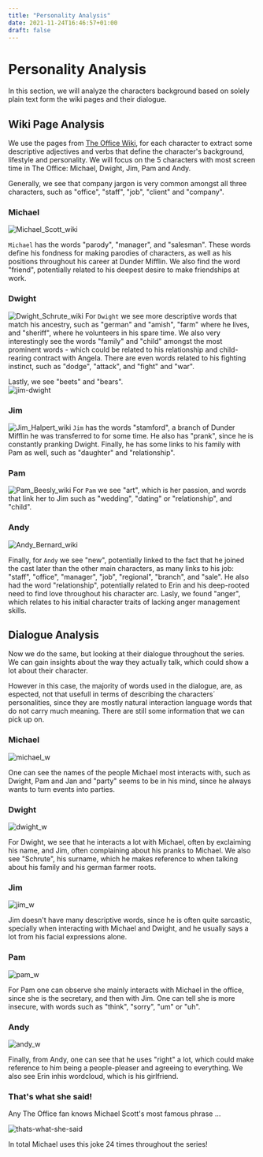 ```yaml
---
title: "Personality Analysis"
date: 2021-11-24T16:46:57+01:00
draft: false
---
```


# Personality Analysis

In this section, we will analyze the characters background based on solely plain text form the wiki pages and their dialogue.

## Wiki Page Analysis

We use the pages from [The Office Wiki](https://theoffice.fandom.com/wiki/Main_Page), for each character to extract some descriptive adjectives and verbs that define the character's background, lifestyle and personality. We will focus on the 5 characters with most screen time in The Office: Michael, Dwight, Jim, Pam and Andy.

Generally, we see that company jargon is very common amongst all three characters, such as "office", "staff", "job", "client" and "company".

### Michael
![Michael_Scott_wiki]({{<baseurl>}}/images/Michael_Scott_wiki.png)

`Michael` has the words "parody", "manager", and "salesman". These words define his fondness for making parodies of characters, as well as his positions throughout his career at Dunder Mifflin. We also find the word "friend", potentially related to his deepest desire to make friendships at work.

### Dwight
![Dwight_Schrute_wiki]({{<baseurl>}}/images/Dwight_Schrute_wiki.png)
For `Dwight` we see more descriptive words that match his ancestry, such as "german" and "amish", "farm" where he lives, and "sheriff", where he volunteers in his spare time. We also very interestingly see the words "family" and "child" amongst the most prominent words - which could be related to his relationship and child-rearing contract with Angela. There are even words related to his fighting instinct, such as "dodge", "attack", and "fight" and "war". 

Lastly, we see "beets" and "bears".  
![jim-dwight]({{<baseurl>}}/images/jim-dwight.gif)

### Jim

![Jim_Halpert_wiki]({{<baseurl>}}/images/Jim_Halpert_wiki.png)
`Jim` has the words "stamford", a branch of Dunder Mifflin he was transferred to for some time. He also has "prank", since he is constantly pranking Dwight. Finally, he has some links to his family with Pam as well, such as "daughter" and "relationship".

### Pam
![Pam_Beesly_wiki]({{<baseurl>}}/images/Pam_Beesly_wiki.png)
For `Pam` we see "art", which is her passion, and words that link her to Jim such as "wedding", "dating" or "relationship", and "child".

### Andy
![Andy_Bernard_wiki]({{<baseurl>}}/images/Andy_Bernard_wiki.png)

Finally, for `Andy` we see "new", potentially linked to the fact that he joined the cast later than the other main characters, as many links to his job: "staff", "office", "manager", "job", "regional", "branch", and "sale". He also had the word "relationship", potentially related to Erin and his deep-rooted need to find love throughout his character arc. Lasly, we found "anger", which relates to his initial character traits of lacking anger management skills.

## Dialogue Analysis

Now we do the same, but looking at their dialogue throughout the series. We can gain insights about the way they actually talk, which could show a lot about their character.

However in this case, the majority of words used in the dialogue, are, as espected, not that usefull in terms of describing the characters´ personalities, since they are mostly natural interaction language words that do not carry much meaning. There are still some information that we can pick up on.

### Michael
![michael_w]({{<baseurl>}}/images/wordclouds/michael_w.PNG)

One can see the names of the people Michael most interacts with, such as Dwight, Pam and Jan and "party" seems to be in his mind, since he always wants to turn events into parties.

### Dwight
![dwight_w]({{<baseurl>}}/images/wordclouds/dwight_w.PNG)

For Dwight, we see that he interacts a lot with Michael, often by exclaiming his name, and Jim, often complaining about his pranks to Michael. We also see "Schrute", his surname, which he makes reference to when talking about his family and his german farmer roots.

### Jim
![jim_w]({{<baseurl>}}/images/wordclouds/jim_w.PNG)

Jim doesn't have many descriptive words, since he is often quite sarcastic, specially when interacting with Michael and Dwight, and he usually says a lot from his facial expressions alone.

### Pam
![pam_w]({{<baseurl>}}/images/wordclouds/pam_w.PNG)

For Pam one can observe she mainly interacts with Michael in the office, since she is the secretary, and then with Jim. One can tell she is more insecure, with words such as "think", "sorry", "um" or "uh".

### Andy
![andy_w]({{<baseurl>}}/images/wordclouds/andy_w.PNG)

Finally, from Andy, one can see that he uses "right" a lot, which could make reference to him being a people-pleaser and agreeing to everything. We also see Erin inhis wordcloud, which is his girlfriend.


### That's what she said!

Any The Office fan knows Michael Scott's most famous phrase ...

![thats-what-she-said]({{<baseurl>}}/images/thats-what-she-said.gif)

In total Michael uses this joke 24 times throughout the series!